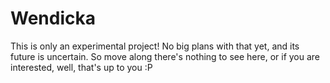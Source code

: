 # Wendicka

This is only an experimental project!
No big plans with that yet, and its future is uncertain.
So move along there's nothing to see here, or if you are interested, well, that's up to you :P
